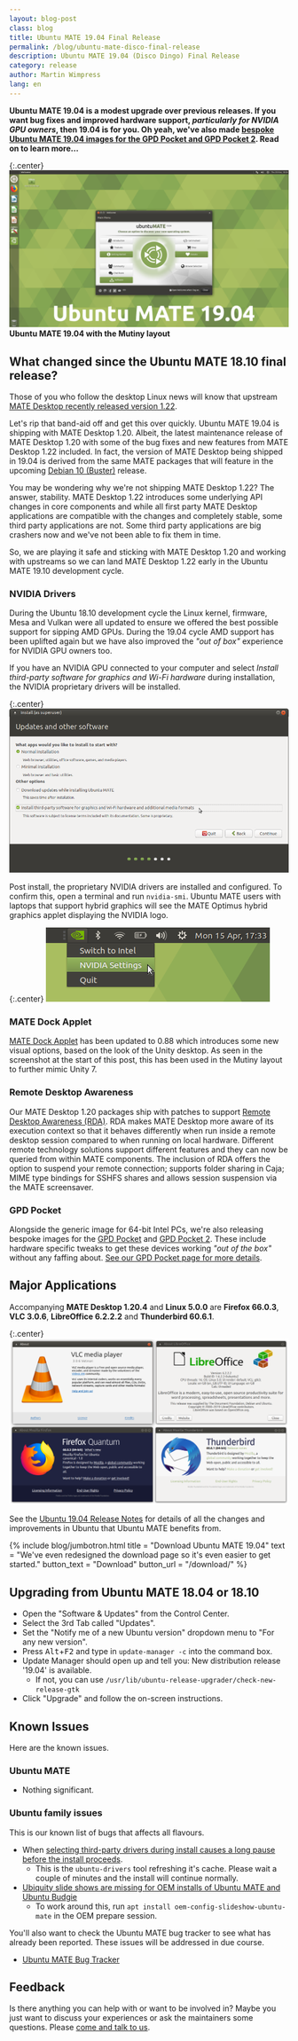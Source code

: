```yaml
---
layout: blog-post
class: blog
title: Ubuntu MATE 19.04 Final Release
permalink: /blog/ubuntu-mate-disco-final-release
description: Ubuntu MATE 19.04 (Disco Dingo) Final Release
category: release
author: Martin Wimpress
lang: en
---
```


**Ubuntu MATE 19.04 is a modest upgrade over previous releases. If you want bug
fixes and improved hardware support, *particularly for NVIDIA GPU owners*, then
19.04 is for you. Oh yeah, we've also made [bespoke Ubuntu MATE 19.04 images for
the GPD Pocket and GPD Pocket 2](/gpd-pocket/). Read on to learn more...**


{:.center}
![Ubuntu MATE 19.04](/images/blog/1904-final.png)
**Ubuntu MATE 19.04 with the Mutiny layout**

## What changed since the Ubuntu MATE 18.10 final release?

Those of you who follow the desktop Linux news will know that
upstream [MATE Desktop recently released version 1.22](https://mate-desktop.org/blog/2019-03-18-mate-1-22-released/).

Let's rip that band-aid off and get this over quickly. Ubuntu MATE 19.04
is shipping with MATE Desktop 1.20. Albeit, the latest maintenance release of
MATE Desktop 1.20 with some of the bug fixes and new features from MATE
Desktop 1.22 included. In fact, the version of MATE Desktop being shipped in
19.04 is derived from the same MATE packages that will feature in the upcoming
[Debian 10 (Buster)](https://wiki.debian.org/DebianBuster) release.

You may be wondering why we're not shipping MATE Desktop 1.22?
The answer, stability. MATE Desktop 1.22 introduces some underlying API
changes in core components and while all first party MATE Desktop
applications are compatible with the changes and completely stable, some
third party applications are not. Some third party applications are big
crashers now and we've not been able to fix them in time.

So, we are playing it safe and sticking with MATE Desktop 1.20 and working
with upstreams so we can land MATE Desktop 1.22 early in the Ubuntu MATE
19.10 development cycle.

### NVIDIA Drivers

During the Ubuntu 18.10 development cycle the Linux kernel, firmware,
Mesa and Vulkan were all updated to ensure we offered the best possible
support for sipping AMD GPUs. During the 19.04 cycle AMD support has
been uplifted again but we have also improved the *"out of box"* experience
for NVIDIA GPU owners too.

If you have an NVIDIA GPU connected to your computer and select
*Install third-party software for graphics and Wi-Fi hardware* during
installation, the NVIDIA proprietary drivers will be installed.

{:.center}
![Third party drivers](/images/blog/disco/select-third-party-drivers.png)

Post install, the proprietary NVIDIA drivers are installed and configured. To
confirm this, open a terminal and run `nvidia-smi`. Ubuntu MATE users with
laptops that support hybrid graphics will see the MATE Optimus hybrid graphics
applet displaying the NVIDIA logo.

{:.center}
![MATE Optimus - hybrid graphics switcher](/images/blog/disco/mate-optimus-indicator.png)


### MATE Dock Applet

[MATE Dock Applet](https://github.com/robint99/mate-dock-applet) has been
updated to 0.88 which introduces some new visual options, based on
the look of the Unity desktop. As seen in the screenshot at the start of this
post, this has been used in the Mutiny layout to further mimic Unity 7.

### Remote Desktop Awareness

Our MATE Desktop 1.20 packages ship with patches to support
[Remote Desktop Awareness (RDA)](https://github.com/ArcticaProject/librda). RDA
makes MATE Desktop more aware of its execution context so that it behaves
differently when run inside a remote desktop session compared to when running
on local hardware. Different remote technology solutions support different
features and they can now be queried from within MATE components. The inclusion
of RDA offers the option to suspend your remote connection; supports folder
sharing in Caja; MIME type bindings for SSHFS shares and allows session suspension
via the MATE screensaver.

### GPD Pocket

Alongside the generic image for 64-bit Intel PCs, we're also releasing bespoke
images for the [GPD Pocket](https://gpd.hk/gpdpocket) and
[GPD Pocket 2](https://gpd.hk/gpdpocket2). These include hardware
specific tweaks to get these devices working *"out of the box"*
without any faffing about. [See our GPD Pocket page for more details](/gpd-pocket/).

## Major Applications

Accompanying **MATE Desktop 1.20.4** and **Linux 5.0.0** are **Firefox
66.0.3**, **VLC 3.0.6**, **LibreOffice 6.2.2.2** and **Thunderbird 60.6.1**.

{:.center}
![Major Applications](/images/blog/disco/versions.png)

See the [Ubuntu 19.04 Release
Notes](https://wiki.ubuntu.com/DiscoDingo/ReleaseNotes) for details of all
the changes and improvements in Ubuntu that Ubuntu MATE benefits from.

{% include blog/jumbotron.html
    title = "Download Ubuntu MATE 19.04"
    text = "We've even redesigned the download page so it's even easier to get started."
    button_text = "Download"
    button_url = "/download/"
%}

## Upgrading from Ubuntu MATE 18.04 or 18.10

  * Open the "Software & Updates" from the Control Center.
  * Select the 3rd Tab called "Updates".
  * Set the "Notify me of a new Ubuntu version" dropdown menu to "For any new version".
  * Press <kbd>Alt</kbd>+<kbd>F2</kbd> and type in `update-manager -c` into the command box.
  * Update Manager should open up and tell you: New distribution release '19.04' is available.
    * If not, you can use `/usr/lib/ubuntu-release-upgrader/check-new-release-gtk`
  * Click "Upgrade" and follow the on-screen instructions.

## Known Issues

Here are the known issues.

### Ubuntu MATE

  * Nothing significant.

### Ubuntu family issues

This is our known list of bugs that affects all flavours.

  * When [selecting third-party drivers during install causes a long pause before the install proceeds](https://pad.lv/1824905).
    * This is the `ubuntu-drivers` tool refreshing it's cache. Please wait a couple of minutes and the install will continue normally.
  * [Ubiquity slide shows are missing for OEM installs of Ubuntu MATE and Ubuntu Budgie](https://pad.lv/1713720)
    * To work around this, run `apt install oem-config-slideshow-ubuntu-mate` in the OEM prepare session.

You'll also want to check the Ubuntu MATE bug tracker to see what has already
been reported. These issues will be addressed in due course.

  * [Ubuntu MATE Bug Tracker](https://bugs.launchpad.net/ubuntu-mate)

## Feedback

Is there anything you can help with or want to be involved in? Maybe you just
want to discuss your experiences or ask the maintainers some questions. Please
[come and talk to us](https://ubuntu-mate.community/).
